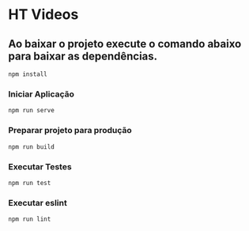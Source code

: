 # HT Videos

## Ao baixar o projeto execute o comando abaixo para baixar as dependências.
```
npm install
```

### Iniciar Aplicação
```
npm run serve
```

### Preparar projeto para produção
```
npm run build
```

### Executar Testes
```
npm run test
```

### Executar eslint
```
npm run lint
```
